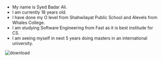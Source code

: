 * My name is Syed Badar Ali.
* I am currently 18 years old.
* I have done my O level from Shahwilayat Public School and Alevels from Whales College.
* I am studying Software Engineering from Fast as it is best institude for CS.
* I am seeing myself in next 5 years doing masters in an international university.

![download](https://github.com/user-attachments/assets/715a1ce5-63b1-4f6d-8016-06072629027c)
